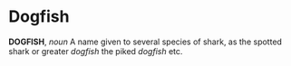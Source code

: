 # Dogfish

**DOGFISH**, _noun_ A name given to several species of shark, as the spotted shark or greater _dogfish_ the piked _dogfish_ etc.